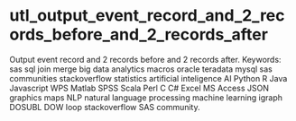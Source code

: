 # utl_output_event_record_and_2_records_before_and_2_records_after
Output event record and 2 records before and 2 records after.  Keywords: sas sql join merge big data analytics macros oracle teradata mysql sas communities stackoverflow statistics artificial inteligence AI Python R Java Javascript WPS Matlab SPSS Scala Perl C C# Excel MS Access JSON graphics maps NLP natural language processing machine learning igraph DOSUBL DOW loop stackoverflow SAS community.
